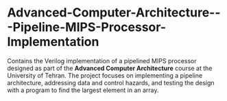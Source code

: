 # Advanced-Computer-Architecture---Pipeline-MIPS-Processor-Implementation
Contains the Verilog implementation of a pipelined MIPS processor designed as part of the **Advanced Computer Architecture** course at the University of Tehran. The project focuses on implementing a pipeline architecture, addressing data and control hazards, and testing the design with a program to find the largest element in an array.
